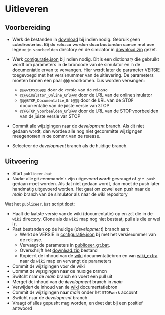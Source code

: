 # Uitleveren

## Voorbereiding

- Werk de bestanden in [download](download) bij indien nodig. Gebruik geen subdirectories. Bij de release worden deze bestanden samen met een lege `mijn voorbeelden` directory en de simulator in [download.zip](../../download.zip) gezet.

- Werk [configuratie.json](configuratie.json) bij indien nodig. Dit is een dictionary die gebruikt wordt om parameters in de broncode van de simulator en in de documentatie ervan te vervangen. Hier wordt later de parameter VERSIE toegevoegd met het versienummer van de uitlevering. De parameters moeten binnen een paar `@@@` voorkomen. Dus worden vervangen:
    - `@@@VERSIE@@@` door de versie van de release
    - `@@@Simulator_Online_Url@@@` door de URL van de online simulator
    - `@@@STOP_Documentatie_Url@@@` door de URL van de STOP documentatie van de juiste versie van STOP
    - `@@@STOP_Voorbeelden_Url@@@` door de URL van de STOP voorbeelden van de juiste versie van STOP

- Commit alle wijzigingen naar de _development_ branch. Als dit niet gedaan wordt, dan worden alle nog niet gecommitte wijzigingen meegenomen in de commit van de release.

- Selecteer de _development_ branch als de huidige branch.

## Uitvoering

- Start `publiceer.bat`
- Nadat alle git commando's zijn uitgevoerd wordt gevraagd of `git push` gedaan moet worden. Als dat niet gedaan wordt, dan moet de push later handmatig uitgevoerd worden. Het gaat om zowel een push naar de _main_ branch van de simulator als naar de wiki repository

Wat het `publiceer.bat` script doet:

- Haalt de laatste versie van de wiki (documentatie) op en zet die in de `wiki` directory. Clone als de `wiki` map nog niet bestaat, pull als die er wel is.
- Past bestanden op de huidige (_development_) branch aan:
    - Werkt de VERSIE in [configuratie.json](configuratie.json) bij met het versienummer van de release.
    - Vervangt de parameters in [publiceer_git.bat](publiceer_git.bat).
    - Overschrijft het [download.zip](../../download.zip) bestand
    - Kopieert de inhoud van de [wiki](../wiki) documentatiebron en van [wiki_extra](wiki_extra) naar de `wiki` map en vervangt de parameters
- Commit de wijzigingen voor de wiki
- Commit de wijzigingen naar de huidige branch
- Switcht naar de _main_ branch en voert een pull uit
- Merget de inhoud van de _development_ branch in _main_
- Verwijdert de inhoud van de [wiki](../wiki) documentatiebron
- Commit de wijzigingen naar _main_ onder het `STOPwerk` account
- Switcht naar de _development_ branch
- Vraagt of alles gepusht mag worden, en doet dat bij een positief antwoord
